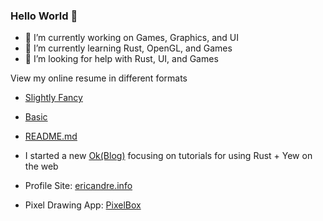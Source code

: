 ### Hello World 👋

<!--
**ericandre615/ericandre615** is a ✨ _special_ ✨ repository because its `README.md` (this file) appears on your GitHub profile.
Here are some ideas to get you started:
-->

- 🔭 I’m currently working on Games, Graphics, and UI
- 🌱 I’m currently learning Rust, OpenGL, and Games
- 🤔 I’m looking for help with Rust, UI, and Games

View my online resume in different formats
- [Slightly Fancy](https://ericandre615.github.io/resume/build/webble)
- [Basic](https://ericandre615.github.io/resume/build/standard)
- [README.md](https://github.com/ericandre615/resume/blob/master/README.md)

- I started a new [Ok(Blog)](https://blog.ericandre.info/tutorials/todo/1) focusing on tutorials for using Rust + Yew on the web
- Profile Site: [ericandre.info](https://ericandre.info)
- Pixel Drawing App: [PixelBox](http://pixelbox.graphics/)
